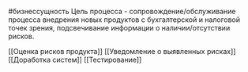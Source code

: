 #бизнессущность 
Цель процесса - сопровождение/обслуживание процесса внедрения новых продуктов с бухгалтерской и налоговой точек зрения, подсвечивание информации о наличии/отсутствии рисков.

[[Оценка рисков продукта]]
[[Уведомление о выявленных рисках]]
[[Доработка систем]]
[[Тестирование]]
